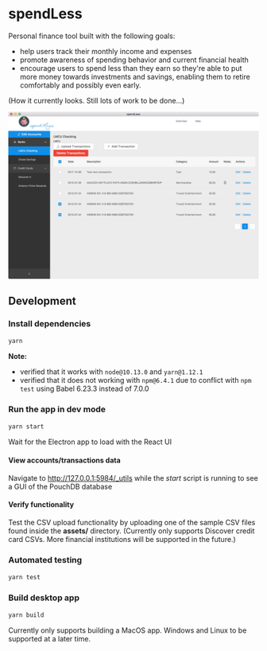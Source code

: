 # spendLess

Personal finance tool built with the following goals:

- help users track their monthly income and expenses
- promote awareness of spending behavior and current financial health
- encourage users to spend less than they earn so they're able to put more money towards investments and savings, enabling them to retire comfortably and possibly even early.

(How it currently looks. Still lots of work to be done...)

<img src="assets/screenshot-app-v0.3.0.jpg" />

## Development

### Install dependencies

```bash
yarn
```

**Note:**

- verified that it works with `node@10.13.0` and `yarn@1.12.1`
- verified that it does not working with `npm@6.4.1` due to conflict with `npm test` using Babel 6.23.3 instead of 7.0.0

### Run the app in dev mode

```bash
yarn start
```

Wait for the Electron app to load with the React UI

#### View accounts/transactions data

Navigate to http://127.0.0.1:5984/_utils while the _start_ script is running to see a GUI of the PouchDB database

#### Verify functionality

Test the CSV upload functionality by uploading one of the sample CSV files found inside the **assets/** directory. (Currently only supports Discover credit card CSVs. More financial institutions will be supported in the future.)

### Automated testing

```bash
yarn test
```

### Build desktop app

```bash
yarn build
```

Currently only supports building a MacOS app. Windows and Linux to be supported at a later time.

